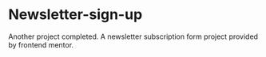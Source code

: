 # Newsletter-sign-up
Another project completed. A newsletter subscription form project provided by frontend mentor.

